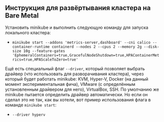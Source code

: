 ## Инструкция для развёртывания кластера на Bare Metal

Установить minikube и выполнить следующую команду для запуска локального кластера:

- `minikube start --addons 'metrics-server,dashboard' --cni calico --container-runtime containerd --nodes 2 --cpus 2 --memory 2g --disk-size 10g --feature-gates 'EphemeralContainers=true,GracefulNodeShutdown=true,HPAContainerMetrics=true,HPAScaleToZero=true'`

Ещё есть специальный флаг `--driver`, который позволяет выбрать драйвер (что использовать для разворачивания кластера), через который будет работать minikube: KVM, Hyper-V, Docker (на данный момент экспериментальная фича), VMware (с определённым установленным драйвером для него), VirtualBox, SSH. По умолчанию же minikube пытается определить драйвер автоматически. Но если он сделал это не так, как вы хотели, вот пример использования флага в команде `minikube start`:
- `--driver hyperv`
